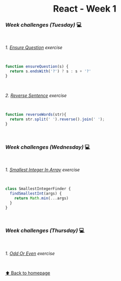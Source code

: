 <h1 align="center">React - Week 1</h1>

### _Week challenges (Tuesday)_ 💻
<br>

_1. [Ensure Question](https://www.codewars.com/kata/5866fc43395d9138a7000006) exercise_

<br>

```js
function ensureQuestion(s) {
  return s.endsWith('?') ? s : s + '?'
}
```
<br>

_2. [Reverse Sentence](https://www.codewars.com/kata/51c8991dee245d7ddf00000e/train/javascript) exercise_

<br>

```js
function reverseWords(str){
  return str.split(' ').reverse().join(' ');
}
```

<br>

### _Week challenges (Wednesday)_ 💻

<br>

_1. [Smallest Integer In Array](https://www.codewars.com/kata/55a2d7ebe362935a210000b2/train/javascript) exercise_

<br>

```js
class SmallestIntegerFinder {
  findSmallestInt(args) {
    return Math.min(...args)
  }
}
```

<br>

### _Week challenges (Thursday)_ 💻

<br>

_1. [Odd Or Even](./exercises/e03/desc/) exercise_

<br>

[⬆ Back to homepage](https://github.com/21atalia/core-code-upskilling-readme/blob/main/README.md)
